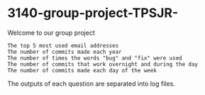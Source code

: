 # 3140-group-project-TPSJR-

Welcome to our group project

    The top 5 most used email addresses
    The number of commits made each year
    The number of times the words "bug" and "fix" were used
    The number of commits that work overnight and during the day
    The number of commits made each day of the week

The outputs of each question are separated into log files. 

